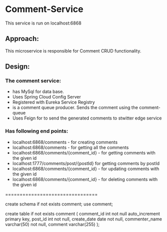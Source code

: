 # Comment-Service

This service is run on localhost:6868

## Approach:

This microservice is responsible for Comment CRUD functionality. 

## Design:


### The comment service:

 - has MySql for data base.
 - Uses Spring Cloud Config Server
 - Registered with Eureka Service Registry
 - is a comment queue producer. Sends the comment using the comment-queue
 - Uses Feign for to send the generated comments to stwitter edge service
 
 
 ### Has following end points:
 
 * localhost:6868/comments - for creating comments
 * localhost:6868/comments - for getting all the comments
 * localhost:6868/comments/{comment_id} - for getting comments with the given id
 * localhost:1777/comments/post/{postId} for getting comments by postId
 * localhost:6868/comments/{comment_id} - for updating comments with the given id
 * localhost:6868/comments/{comment_id} - for deleting comments with the given id 
  
  ================================
 
create schema if not exists comment;
use comment;

create table if not exists comment (
	comment_id int not null auto_increment primary key,
    post_id int not null,
    create_date date not null,
    commenter_name varchar(50) not null,
    comment varchar(255)
);
